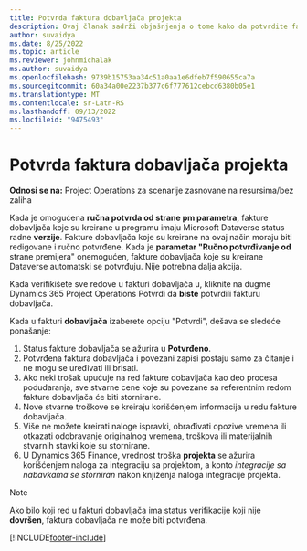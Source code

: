 ```yaml
---
title: Potvrda faktura dobavljača projekta
description: Ovaj članak sadrži objašnjenja o tome kako da potvrdite fakturu dobavljača projekta u korporaciji Microsoft Dynamics 365 Project Operations i opisuje finansijski uticaj potvrde fakture dobavljača projekta.
author: suvaidya
ms.date: 8/25/2022
ms.topic: article
ms.reviewer: johnmichalak
ms.author: suvaidya
ms.openlocfilehash: 9739b15753aa34c51a0aa1e6dfeb7f590655ca7a
ms.sourcegitcommit: 60a34a00e2237b377c6f777612cebcd6380b05e1
ms.translationtype: MT
ms.contentlocale: sr-Latn-RS
ms.lasthandoff: 09/13/2022
ms.locfileid: "9475493"
---
```

# <a name="confirm-project-vendor-invoices"></a>Potvrda faktura dobavljača projekta

**Odnosi se na:** Project Operations za scenarije zasnovane na resursima/bez zaliha

Kada je omogućena **ručna potvrda od strane pm parametra**, fakture dobavljača koje su kreirane u programu imaju Microsoft Dataverse status radne **verzije**. Fakture dobavljača koje su kreirane na ovaj način moraju biti redigovane i ručno potvrđene. Kada je **parametar "Ručno potvrđivanje od** strane premijera" onemogućen, fakture dobavljača koje su kreirane Dataverse automatski se potvrđuju. Nije potrebna dalja akcija. 

Kada verifikišete sve redove u fakturi dobavljača u, kliknite na dugme Dynamics 365 Project Operations Potvrdi da **biste** potvrdili fakturu dobavljača.

Kada u fakturi **dobavljača** izaberete opciju "Potvrdi", dešava se sledeće ponašanje:

1. Status fakture dobavljača se ažurira u **Potvrđeno**.
1. Potvrđena faktura dobavljača i povezani zapisi postaju samo za čitanje i ne mogu se uređivati ili brisati.
1. Ako neki trošak upućuje na red fakture dobavljača kao deo procesa podudaranja, sve stvarne cene koje su povezane sa referentnim redom fakture dobavljača će biti stornirane.
1. Nove stvarne troškove se kreiraju korišćenjem informacija u redu fakture dobavljača.
1. Više ne možete kreirati naloge ispravki, obrađivati opozive vremena ili otkazati odobravanje originalnog vremena, troškova ili materijalnih stvarnih stavki koje su stornirane.
1. U Dynamics 365 Finance, vrednost troška **projekta** se ažurira korišćenjem naloga za integraciju sa projektom, a konto *integracije sa nabavkama se storniran* nakon knjiženja naloga integracije projekta.

> [!NOTE]
> Ako bilo koji red u fakturi dobavljača ima status verifikacije koji nije **dovršen**, faktura dobavljača ne može biti potvrđena.

[!INCLUDE[footer-include](../includes/footer-banner.md)]
